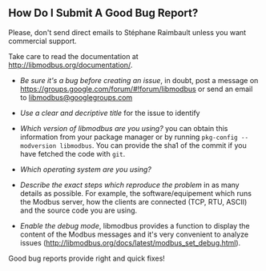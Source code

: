 How Do I Submit A Good Bug Report?
----------------------------------

Please, don't send direct emails to Stéphane Raimbault unless you want
commercial support.

Take care to read the documentation at http://libmodbus.org/documentation/.

- *Be sure it's a bug before creating an issue*, in doubt, post a message on
  https://groups.google.com/forum/#!forum/libmodbus or send an email to
  libmodbus@googlegroups.com

- *Use a clear and decriptive title* for the issue to identify

- *Which version of libmodbus are you using?* you can obtain this information
from your package manager or by running `pkg-config --modversion libmodbus`.
You can provide the sha1 of the commit if you have fetched the code with `git`.

- *Which operating system are you using?*

- *Describe the exact steps which reproduce the problem* in as many details as
possible. For example, the software/equipement which runs the Modbus server, how
the clients are connected (TCP, RTU, ASCII) and the source code you are using.

- *Enable the debug mode*, libmodbus provides a function to display the content
of the Modbus messages and it's very convenient to analyze issues
(http://libmodbus.org/docs/latest/modbus_set_debug.html).

Good bug reports provide right and quick fixes!
